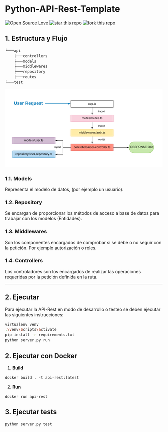 # Python-API-Rest-Template

[![Open Source Love](https://badges.frapsoft.com/os/mit/mit.svg?v=102)](https://github.com/ellerbrock/open-source-badge/)
[![star this repo](http://githubbadges.com/star.svg?user=antonioalfa22&repo=Python-API-Rest-Template&style=flat)](https://github.com/antonioalfa22/Python-API-Rest-Template)
[![fork this repo](http://githubbadges.com/fork.svg?user=antonioalfa22&repo=Python-API-Rest-Template&style=flat)](https://github.com/antonioalfa22/Python-API-Rest-Template/fork)

## 1. Estructura y Flujo

```bash
└───api
    ├───controllers
    ├───models
    ├───middlewares
    ├───repository
    ├───routes
└───test
```

![flow diagram](./flow.png)

### 1.1. Models

Representa el modelo de datos, (por ejemplo un usuario).

### 1.2. Repository

Se encargan de proporcionar los métodos de acceso a base de datos para trabajar con los modelos (Entidades).

### 1.3. Middlewares

Son los componentes encargados de comprobar si se debe o no seguir con la petición. Por ejemplo autorización o roles.

### 1.4. Controllers

Los controladores son los encargados de realizar las operaciones requeridas por la petición definida en la ruta.

_______

## 2. Ejecutar

Para ejecutar la API-Rest en modo de desarrollo o testeo se deben ejecutar las siguientes instrucciones:

```bash
virtualenv venv
.\venv\Scripts\activate
pip install -r requirements.txt
python server.py run
```

## 2. Ejecutar con Docker

1. **Build**

```docker
docker build . -t api-rest:latest
```

2. **Run**

```docker
docker run api-rest
```

## 3. Ejecutar tests

```python
python server.py test
```

